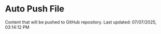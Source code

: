 # Auto Push File

Content that will be pushed to GitHub repository.
Last updated: 07/07/2025, 03:14:12 PM